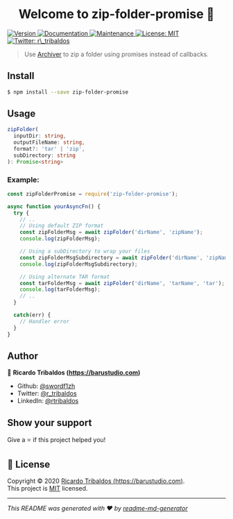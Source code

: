 <h1 align="center">Welcome to zip-folder-promise 👋</h1>
<p>
  <a href="https://www.npmjs.com/package/zip-folder-promise" target="_blank">
    <img alt="Version" src="https://img.shields.io/npm/v/zip-folder-promise.svg">
  </a>
  <a href="https://github.com/swordf1zh/zip-folder-promise#readme" target="_blank">
    <img alt="Documentation" src="https://img.shields.io/badge/documentation-yes-brightgreen.svg" />
  </a>
  <a href="https://github.com/swordf1zh/zip-folder-promise/graphs/commit-activity" target="_blank">
    <img alt="Maintenance" src="https://img.shields.io/badge/Maintained%3F-yes-green.svg" />
  </a>
  <a href="https://github.com/swordf1zh/zip-folder-promise/blob/master/LICENSE" target="_blank">
    <img alt="License: MIT" src="https://img.shields.io/github/license/swordf1zh/zip-folder-promise" />
  </a>
  <a href="https://twitter.com/r\_tribaldos" target="_blank">
    <img alt="Twitter: r\_tribaldos" src="https://img.shields.io/twitter/follow/r_tribaldos.svg?style=social" />
  </a>
</p>

> Use [Archiver](https://github.com/archiverjs/node-archiver) to zip a folder using promises instead of callbacks.

## Install

```sh
$ npm install --save zip-folder-promise
```

## Usage
```typescript
zipFolder(
  inputDir: string,
  outputFileName: string,
  format?: 'tar' | 'zip',
  subDirectory: string
): Promise<string>
```

### Example:
```javascript
const zipFolderPromise = require('zip-folder-promise');

async function yourAsyncFn() {
  try {
    // ..
    // Using default ZIP format
    const zipFolderMsg = await zipFolder('dirName', 'zipName');
    console.log(zipFolderMsg);

    // Using a subDirectory to wrap your files
    const zipFolderMsgSubdirectory = await zipFolder('dirName', 'zipName', 'zip', 'subdirectoryFolder');
    console.log(zipFolderMsgSubdirectory);

    // Using alternate TAR format
    const tarFolderMsg = await zipFolder('dirName', 'tarName', 'tar');
    console.log(tarFolderMsg);
    // ..
  }

  catch(err) {
    // Handler error
  }
}
```


## Author

👤 **Ricardo Tribaldos (https://barustudio.com)**

* Github: [@swordf1zh](https://github.com/swordf1zh)
* Twitter: [@r_tribaldos](https://twitter.com/r_tribaldos)
* LinkedIn: [@rtribaldos](https://linkedin.com/in/rtribaldos)

## Show your support

Give a ⭐️ if this project helped you!

## 📝 License

Copyright © 2020 [Ricardo Tribaldos (https://barustudio.com)](https://github.com/swordf1zh).<br />
This project is [MIT](https://github.com/swordf1zh/zip-folder-promise/blob/master/LICENSE) licensed.

***
_This README was generated with ❤️ by [readme-md-generator](https://github.com/kefranabg/readme-md-generator)_